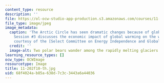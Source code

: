 ```yaml
---
content_type: resource
description: ''
file: https://ol-ocw-studio-app-production.s3.amazonaws.com/courses/11-202-planning-economics-fall-2010/68f4024ab85a638d7c3c3443a6a44036_11-202f10-th.jpg
file_type: image/jpeg
image_metadata:
  caption: 'The Arctic Circle has seen dramatic changes because of global warming.
    Session #3 discusses the economic impact of global warming on the world. (Image
    courtesy of the [Select Committee on Energy Independence and Global Warming](https://www.congress.gov/committee/house-energy-independence-and-global-warming-select/hlgw00).)'
  credit: ''
  image-alt: Two polar bears wander among the rapidly melting glaciers.
learning_resource_types: []
ocw_type: OCWImage
resourcetype: Image
title: 11-202f10-th.jpg
uid: 68f4024a-b85a-638d-7c3c-3443a6a44036
---
```

